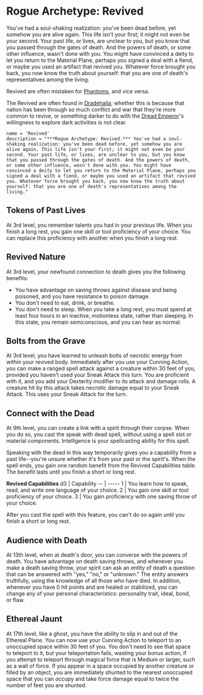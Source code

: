 # Rogue Archetype: Revived
You've had a soul-shaking realization: you've been dead before, yet somehow you are alive again. This life isn't your first; it might not even be your second. Your past life, or lives, are unclear to you, but you know that you passed through the gates of death. And the powers of death, or some other influence, wasn't done with you. You might have convinced a deity to let you return to the Material Plane, perhaps you signed a deal with a fiend, or maybe you used an artifact that revived you. Whatever force brought you back, you now know the truth about yourself: that you are one of death's representatives among the living.

Revived are often mistaken for [Phantoms](Phantoms.md), and vice versa.

The Revived are often found in [Dradehalia](../../Nations/Dradehalia.md); whether this is because that nation has been through so much conflict and war that they're more common to revive, or something darker to do with the [Dread Emperor](../../People/DreadEmporer.md)'s willingness to explore dark activities is not clear.

```
name = 'Revived'
description = "***Rogue Archetype: Revived.*** You've had a soul-shaking realization: you've been dead before, yet somehow you are alive again. This life isn't your first; it might not even be your second. Your past life, or lives, are unclear to you, but you know that you passed through the gates of death. And the powers of death, or some other influence, wasn't done with you. You might have convinced a deity to let you return to the Material Plane, perhaps you signed a deal with a fiend, or maybe you used an artifact that revived you. Whatever force brought you back, you now know the truth about yourself: that you are one of death's representatives among the living."
```

## Tokens of Past Lives
At 3rd level, you remember talents you had in your previous life. When you finish a long rest, you gain one skill or tool proficiency of your choice. You can replace this proficiency with another when you finish a long rest.

## Revived Nature
At 3rd level, your newfound connection to death gives you the following benefits:

* You have advantage on saving throws against disease and being poisoned, and you have resistance to poison damage.
* You don't need to eat, drink, or breathe.
* You don't need to sleep. When you take a long rest, you must spend at least four hours in an inactive, motionless state, rather than sleeping. In this state, you remain semiconscious, and you can hear as normal.

## Bolts from the Grave
At 3rd level, you have learned to unleash bolts of necrotic energy from within your revived body. Immediately after you use your Cunning Action, you can make a ranged spell attack against a creature within 30 feet of you, provided you haven't used your Sneak Attack this turn. You are proficient with it, and you add your Dexterity modifier to its attack and damage rolls. A creature hit by this attack takes necrotic damage equal to your Sneak Attack. This uses your Sneak Attack for the turn.

## Connect with the Dead
At 9th level, you can create a link with a spirit through their corpse. When you do so, you cast the speak with dead spell, without using a spell slot or material components. Intelligence is your spellcasting ability for this spell.

Speaking with the dead in this way temporarily gives you a capability from a past life--you're unsure whether it's from your past or the spirit's. When the spell ends, you gain one random benefit from the Revived Capabilities table. The benefit lasts until you finish a short or long rest.

**Revived Capabilities** 
d3 | Capability
-- | -----
1 | You learn how to speak, read, and write one language of your choice.
2 | You gain one skill or tool proficiency of your choice.
3 | You gain proficiency with one saving throw of your choice.
 
After you cast the spell with this feature, you can't do so again until you finish a short or long rest.

## Audience with Death
At 13th level, when at death's door, you can converse with the powers of death. You have advantage on death saving throws, and whenever you make a death saving throw, your spirit can ask an entity of death a question that can be answered with "yes," "no," or "unknown." The entity answers truthfully, using the knowledge of all those who have died.
In addition, whenever you have 0 hit points and are healed or stabilized, you can change any of your personal characteristics: personality trait, ideal, bond, or flaw.

## Ethereal Jaunt
At 17th level, like a ghost, you have the ability to slip in and out of the Ethereal Plane. You can now use your Cunning Action to teleport to an unoccupied space within 30 feet of you. You don't need to see that space to teleport to it, but your teleportation fails, wasting your bonus action, if you attempt to teleport through magical force that is Medium or larger, such as a wall of force. If you appear in a space occupied by another creature or filled by an object, you are immediately shunted to the nearest unoccupied space that you can occupy and take force damage equal to twice the number of feet you are shunted.
